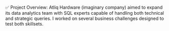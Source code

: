 ✅ Project Overview:
Atliq Hardware (imaginary company) aimed to expand its data analytics team with SQL experts capable of handling both technical and strategic queries. I worked on several business challenges designed to test both skillsets.

